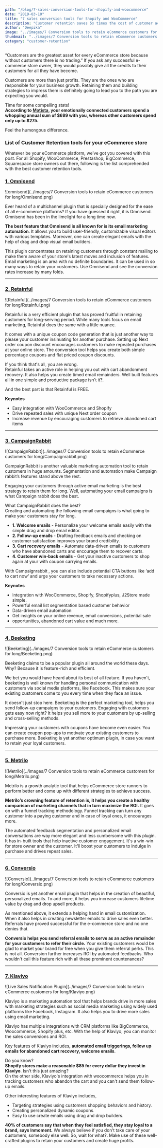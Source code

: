 ```yaml
---
path: "/blog/7-sales-conversion-tools-for-shopify-and-woocommerce"
date: "2019-03-10"
title: "7 sales conversion tools for Shopify and WooCommerce"
description: "Customer retention saves 5x times the cost of customer acquisition.  The following list brings you with the top-rated retention tools for eCommerce stores. Start retaining your customers with exclusive discounting strategy and targeted email marketing."
author: "Deepika"
image: "../images/7 Conversion tools to retain eCommerce customers for long/7-conversion-tools-to-retain-ecommerce-customers-for-long.png"
thumbnail: "../images/7 Conversion tools to retain eCommerce customers for long/7-conversion-tools-to-retain-ecommerce-customers-for-long.png"
category: "customer-retention"
---
```


“Customers are the greatest asset for every eCommerce store because without customers there is no trading.” If you ask any successful e-commerce store owner, they would possibly give all the credits to their customers for all they have become.

Customers are more than just profits. They are the ones who are responsible for your business growth. Retaining them and building strategies to impress them is definitely going to lead you to the path you are expecting you would.

Time for some compelling stats!     
**According to [Motista](https://www.motista.com/), your emotionally connected customers spend a whopping annual sum of $699 with you, whereas other customers spend only up to $275.**

Feel the humongous difference. 

### List of Customer Retention tools for your eCommerce store
Whatever be your eCommerce platform, we’ve got you covered with this post. For all Shopify, WooCommerce, Prestashop, BigCommerce, Squarespace store owners out there, following is the list comprehended with the best customer retention tools.

### [1. Omnisend](https://www.omnisend.com/)

![omnisend](../images/7 Conversion tools to retain eCommerce customers for long/Omnisend.png)

Ever heard of a multichannel plugin that is specially designed for the ease of all e-commerce platforms? If you have guessed it right, it is Omnisend. Omnisend has been in the limelight for a long time now.

**The best feature that Omnisend is all known for is its email marketing automation**. It allows you to build user-friendly, customizable visual editors with various templates. Moreover, one can create elegant emails with the help of drag and drop visual email builders. 

This plugin concentrates on retaining customers through constant mailing to make them aware of your store's latest moves and inclusion of features. Email marketing is an area with no definite boundaries. It can be used in so many ways to <link-text url="https://www.retainful.com/blog/the-simple-way-to-retain-all-your-customers/" target="_blank" rel="noopener">retain your customers</link-text>. Use Omnisend and see the conversion rates increase by many folds.

____

### [2. Retainful](https://www.retainful.com)

![Retainful](../images/7 Conversion tools to retain eCommerce customers for long/Retainful.png)

Retainful is a very efficient plugin that has proved fruitful in retaining customers for long-serving period. While many tools focus on email marketing, Retainful does the same with a little nuance.

It comes with a unique coupon code generation that is just another way to please your customer insinuating for another purchase. Setting up <link-text url="https://www.retainful.com/blog/how-to-provide-next-order-coupon-in-woocommerce/" rel="noopener" target="_blank">Next order coupon discount</link-text> encourages customers to make repeated purchases at your online store. The conversion tool helps you create both simple percentage coupons and flat priced coupon discounts.

If you think that's all, you are wrong.     
Retainful takes an active role in helping you out with cart abandonment recovery. It also helps you create timed email remainders.  Well built features all in one simple and productive package isn't it?.

And the best part is that Retainful is FREE.

**Keynotes**
- Easy integration with WooCommerce and Shopify
- Drive repeated sales with unique Next order coupon
- Increase revenue by encouraging customers to retrieve abandoned cart items

____

### [3. CampaignRabbit](https://www.campaignrabbit.com/)

![CampaignRabbit](../images/7 Conversion tools to retain eCommerce customers for long/Campaignrabbit.png)

CampaignRabbit is another valuable marketing automation tool to retain customers in huge amounts. Segmentation and automation make Campaign rabbit’s features stand above the rest. 

Engaging your customers through active email marketing is the best strategy to retain them for long. Well, automating your email campaigns is what Campaign rabbit does the best.

What CampaignRabbit does the best?  
Creating and automating the following email campaigns is what going to make your customers stay for long.

- **1. Welcome emails** - Personalize your welcome emails easily with the simple drag and drop email editor.
- **2. Follow-up emails** - Drafting feedback emails and checking on customer satisfaction improves your brand credibility.
- **3. <link-text url="https://www.campaignrabbit.com/blog/reduce-cart-abandonment-recovery-solutions/" target="_blank" rel="noopener">Cart recovery emails</link-text>** -  Automate data-driven emails to customers who have abandoned carts and encourage them to recover carts.
- **4. Customer win-back emails** - Get your inactive customers to shop again at your with coupon carrying emails.

With Campaignrabbit , you can also include potential CTA buttons like ‘add to cart now’ and urge your customers to take necessary actions.

**Keynotes**
- Integration with WooCommerce, Shopify, Shopifyplus, J2Store made simple.
- Powerful email list segmentation based customer behavior
- Data-driven email automation
- Get insights on your online revenue, email conversions, potential sale
- opportunities, abandoned cart value and much more. 

____

### [4. Beeketing](https://beeketing.com)

![Beeketing](../images/7 Conversion tools to retain eCommerce customers for long/Beeketing.png)

Beeketing claims to be a popular plugin all around the world these days. Why?  Because it is feature-rich and efficient.

We bet you would have heard about its best of all feature. If you haven't, beeketing is well known for handling personal communication with customers via social media platforms, like Facebook. This makes sure your existing customers come to you every time when they face an issue.

It doesn't just stop here.
Beeketing is the perfect marketing tool, helps you send follow-up campaigns to your customers. Engaging with customers gets easy now right? It helps you sell more to your customers by up-selling and cross-selling methods.

Impressing your customers with coupons have become even easier. You can create coupon pop-ups to motivate your existing customers to purchase more. Beeketing is yet another optimum plugin, in case you want to retain your loyal customers. 

____

### [5. Metrilo](https://www.metrilo.com)

![Metrilo](../images/7 Conversion tools to retain eCommerce customers for long/Metrilo.png)

Metrilo is a growth analytic tool that helps eCommerce store runners to perform better and come up with different strategies to achieve success. 

**Metrilo’s crowning feature of retention is, it helps you create a healthy comparison of marketing channels that in turn maximize the ROI.** It goes on with a funnel tracking methodology. Funnel tracking can turn any customer into a paying customer and in case of loyal ones, it encourages more. 

The <link-text url="https://www.campaignrabbit.com/blog/grow-your-ecommerce-store-with-9-effective-automated-emails/" rel="noopener" target="_blank">automated feedback segmentation</link-text> and personalized email conversations are way more elegant and less cumbersome with this plugin. It has in-built tools that help inactive customer engagement. It's a win-win for store owner and the customer. It'll boost your customers to indulge in purchase and drives repeat sales.
____

### [6. Conversio](https://conversio.com)

![Conversio](../images/7 Conversion tools to retain eCommerce customers for long/Conversio.png)


Conversio is yet another email plugin that helps in the creation of beautiful, personalized emails. To add more, it helps you increase customers lifetime value by drag and drop upsell products.

As mentioned above, it extends a helping hand in email customization. When it also helps in creating newsletter emails to drive sales even better. Referrals have proved successful for the e-commerce store and no one denies that. 

**Conversio helps you send referral emails to serve as an active remainder for your customers to refer their circle.** Your existing customers would be glad to market your brand for free when you give them referral perks. This is not all. Conversion further increases ROI by automated feedbacks. Who wouldn't call this feature rich with all these prominent countenances?

____ 

### [7. Klaviyo](https://www.klaviyo.com/)

![Live Sales Notification Plugin](../images/7 Conversion tools to retain eCommerce customers for long/Klaviyo.png)

Klaviyo is a marketing automation tool that helps brands drive in more sales with marketing strategies such as social media marketing using widely used platforms like Facebook, Instagram. It also helps you to drive more sales using email marketing.

Klaviyo has multiple integrations with CRM platforms like BigCommerce, Woocommerce, Shopify plus, etc. With the help of Klaviyo, you can monitor the sales conversions and ROI.

Key features of Klaviyo includes, **automated email triggerings, follow up emails for abandoned cart recovery, welcome emails**.

Do you know?    
**Shopify stores make a reasonable $85 for every dollar they invest in Klaviyo**. Isn't this just amazing?  
On the other side, Klaviyo's integration with woocommerce helps you in tracking customers who abandon the cart and you can't send them follow-up emails. 

Other interesting features of Klaviyo includes,
- Targeting strategies using customers shopping behaviors and history.
- Creating personalized dynamic coupons.
- Easy to use create emails using drag and drop builders.

**40% of customers say that when they feel satisfied, they stay loyal to a brand, says <link-text url="https://www.inmoment.com/business-and-customer-experience-intelligence/" rel="nooopener nofollow" target="_blank">Inmoment.</link-text>** We always believe if you don't take care of your customers, somebody else well. So, wait for what?. Make use of these well-crafted plugins to retain your customers and create huge profits.